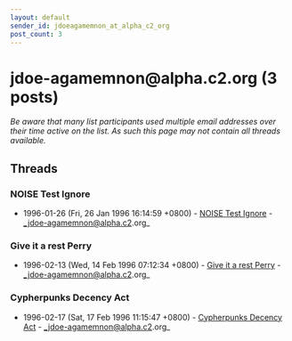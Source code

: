 ```yaml
---
layout: default
sender_id: jdoeagamemnon_at_alpha_c2_org
post_count: 3
---
```


# jdoe-agamemnon<span>@</span>alpha.c2.org (3 posts)

_Be aware that many list participants used multiple email addresses over their time active on the list. As such this page may not contain all threads available._

## Threads

### NOISE  Test Ignore
+ 1996-01-26 (Fri, 26 Jan 1996 16:14:59 +0800) - [NOISE  Test Ignore](/archive/1996/01/56c3109f64c9a48b66f8c5d6d40b3de030fe699964b1dd7704e6eb536b0392c4) - _jdoe-agamemnon@alpha.c2.org_

### Give it a rest Perry
+ 1996-02-13 (Wed, 14 Feb 1996 07:12:34 +0800) - [Give it a rest Perry](/archive/1996/02/f5acbe3d4eac4d590f07b44a4202272a7a2f688079deffd925916154258b8d9f) - _jdoe-agamemnon@alpha.c2.org_

### Cypherpunks Decency Act
+ 1996-02-17 (Sat, 17 Feb 1996 11:15:47 +0800) - [Cypherpunks Decency Act](/archive/1996/02/13e361e7510933bd428e720335964bb8fcdd1b83df00730344bdb1d0b3d3fc7c) - _jdoe-agamemnon@alpha.c2.org_

